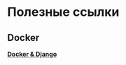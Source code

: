 # Полезные ссылки

## Docker
[**Docker & Django**](https://webdevblog.ru/kak-ispolzovat-django-postgresql-i-docker/)
